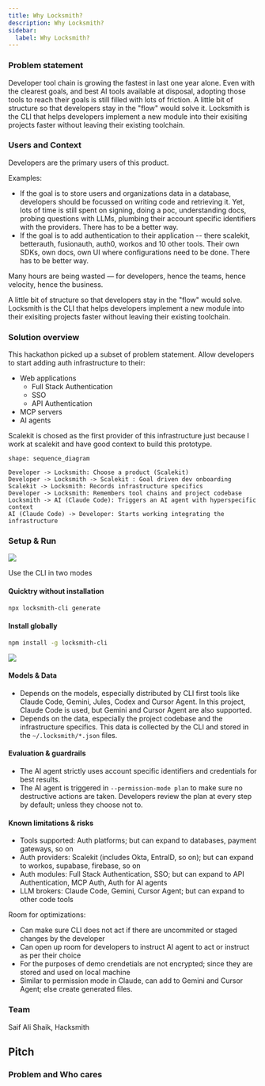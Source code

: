 ```yaml
---
title: Why Locksmith?
description: Why Locksmith?
sidebar:
  label: Why Locksmith?
---
```


### Problem statement

Developer tool chain is growing the fastest in last one year alone. Even with the clearest goals, and best AI tools available at disposal, adopting those tools to reach their goals is still filled with lots of friction. A little bit of structure so that developers stay in the "flow" would solve it. Locksmith is the CLI that helps developers implement a new module into their exisiting projects faster without leaving their existing toolchain.

### Users and Context

Developers are the primary users of this product.

Examples:

- If the goal is to store users and organizations data in a database, developers should be focussed on writing code and retrieving it. Yet, lots of time is still spent on signing, doing a poc, understanding docs, probing questions with LLMs, plumbing their account specific identifiers with the providers. There has to be a better way.
- If the goal is to add authentication to their application -- there scalekit, betterauth, fusionauth, auth0, workos and 10 other tools. Their own SDKs, own docs, own UI where configurations need to be done. There has to be better way.

Many hours are being wasted — for developers, hence the teams, hence velocity, hence the business.

A little bit of structure so that developers stay in the "flow" would solve. Locksmith is the CLI that helps developers implement a new module into their exisiting projects faster without leaving their existing toolchain.

### Solution overview

This hackathon picked up a subset of problem statement. Allow developers to start adding auth infrastructure to their:

- Web applications
  - Full Stack Authentication
  - SSO
  - API Authentication
- MCP servers
- AI agents

Scalekit is chosed as the first provider of this infrastructure just because I work at scalekit and have good context to build this prototype.

```d2
shape: sequence_diagram

Developer -> Locksmith: Choose a product (Scalekit)
Developer -> Locksmith -> Scalekit : Goal driven dev onboarding
Scalekit -> Locksmith: Records infrastructure specifics
Developer -> Locksmith: Remembers tool chains and project codebase
Locksmith -> AI (Claude Code): Triggers an AI agent with hyperspecific context
AI (Claude Code) -> Developer: Starts working integrating the infrastructure
```

### Setup & Run

![](/assets/docs/why-locksmith/1.png)

Use the CLI in two modes

#### Quicktry without installation

```bash
npx locksmith-cli generate
```

#### Install globally

```bash
npm install -g locksmith-cli
```

![](/assets/docs/why-locksmith/2.png)

#### Models & Data

- Depends on the models, especially distributed by CLI first tools like Claude Code, Gemini, Jules, Codex and Cursor Agent. In this project, Claude Code is used, but Gemini and Cursor Agent are also supported.
- Depends on the data, especially the project codebase and the infrastructure specifics. This data is collected by the CLI and stored in the `~/.locksmith/*.json` files.

#### Evaluation & guardrails

- The AI agent strictly uses account specific identifiers and credentials for best results.
- The AI agent is triggered in `--permission-mode plan` to make sure no destructive actions are taken. Developers review the plan at every step by default; unless they choose not to.

#### Known limitations & risks

- Tools supported: Auth platforms; but can expand to databases, payment gateways, so on
- Auth providers: Scalekit (includes Okta, EntraID, so on); but can expand to workos, supabase, firebase, so on
- Auth modules: Full Stack Authentication, SSO; but can expand to API Authentication, MCP Auth, Auth for AI agents
- LLM brokers: Claude Code, Gemini, Cursor Agent; but can expand to other code tools

Room for optimizations:

- Can make sure CLI does not act if there are uncommited or staged changes by the developer
- Can open up room for developers to instruct AI agent to act or instruct as per their choice
- For the purposes of demo crendetials are not encrypted; since they are stored and used on local machine
- Similar to permission mode in Claude, can add to Gemini and Cursor Agent; else create generated files.

### Team

Saif Ali Shaik, Hacksmith

## Pitch

### Problem and Who cares

